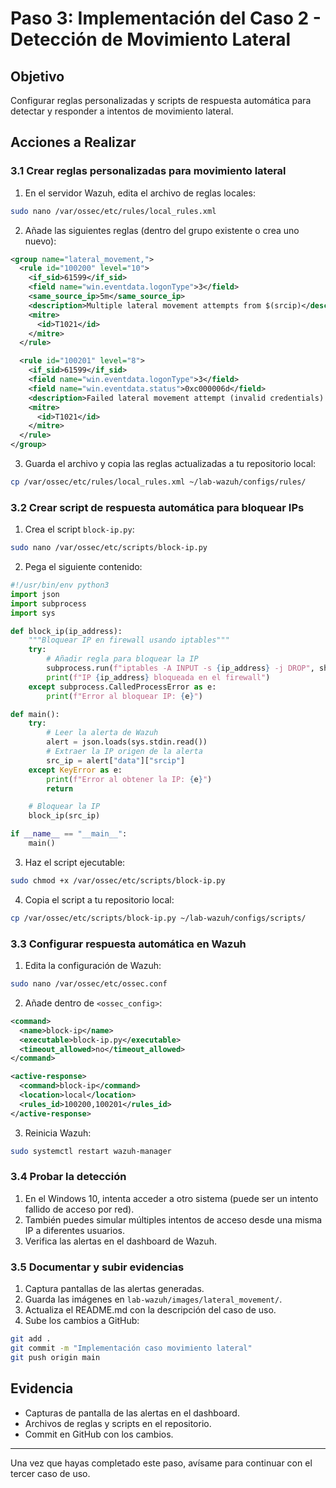 # Paso 3: Implementación del Caso 2 - Detección de Movimiento Lateral

## Objetivo
Configurar reglas personalizadas y scripts de respuesta automática para detectar y responder a intentos de movimiento lateral.

## Acciones a Realizar

### 3.1 Crear reglas personalizadas para movimiento lateral

1. En el servidor Wazuh, edita el archivo de reglas locales:
```bash
sudo nano /var/ossec/etc/rules/local_rules.xml
```

2. Añade las siguientes reglas (dentro del grupo existente o crea uno nuevo):
```xml
<group name="lateral_movement,">
  <rule id="100200" level="10">
    <if_sid>61599</if_sid>
    <field name="win.eventdata.logonType">3</field>
    <same_source_ip>5m</same_source_ip>
    <description>Multiple lateral movement attempts from $(srcip)</description>
    <mitre>
      <id>T1021</id>
    </mitre>
  </rule>

  <rule id="100201" level="8">
    <if_sid>61599</if_sid>
    <field name="win.eventdata.logonType">3</field>
    <field name="win.eventdata.status">0xc000006d</field>
    <description>Failed lateral movement attempt (invalid credentials) from $(srcip)</description>
    <mitre>
      <id>T1021</id>
    </mitre>
  </rule>
</group>
```

3. Guarda el archivo y copia las reglas actualizadas a tu repositorio local:
```bash
cp /var/ossec/etc/rules/local_rules.xml ~/lab-wazuh/configs/rules/
```

### 3.2 Crear script de respuesta automática para bloquear IPs

1. Crea el script `block-ip.py`:
```bash
sudo nano /var/ossec/etc/scripts/block-ip.py
```

2. Pega el siguiente contenido:
```python
#!/usr/bin/env python3
import json
import subprocess
import sys

def block_ip(ip_address):
    """Bloquear IP en firewall usando iptables"""
    try:
        # Añadir regla para bloquear la IP
        subprocess.run(f"iptables -A INPUT -s {ip_address} -j DROP", shell=True, check=True)
        print(f"IP {ip_address} bloqueada en el firewall")
    except subprocess.CalledProcessError as e:
        print(f"Error al bloquear IP: {e}")

def main():
    try:
        # Leer la alerta de Wazuh
        alert = json.loads(sys.stdin.read())
        # Extraer la IP origen de la alerta
        src_ip = alert["data"]["srcip"]
    except KeyError as e:
        print(f"Error al obtener la IP: {e}")
        return

    # Bloquear la IP
    block_ip(src_ip)

if __name__ == "__main__":
    main()
```

3. Haz el script ejecutable:
```bash
sudo chmod +x /var/ossec/etc/scripts/block-ip.py
```

4. Copia el script a tu repositorio local:
```bash
cp /var/ossec/etc/scripts/block-ip.py ~/lab-wazuh/configs/scripts/
```

### 3.3 Configurar respuesta automática en Wazuh

1. Edita la configuración de Wazuh:
```bash
sudo nano /var/ossec/etc/ossec.conf
```

2. Añade dentro de `<ossec_config>`:
```xml
<command>
  <name>block-ip</name>
  <executable>block-ip.py</executable>
  <timeout_allowed>no</timeout_allowed>
</command>

<active-response>
  <command>block-ip</command>
  <location>local</location>
  <rules_id>100200,100201</rules_id>
</active-response>
```

3. Reinicia Wazuh:
```bash
sudo systemctl restart wazuh-manager
```

### 3.4 Probar la detección

1. En el Windows 10, intenta acceder a otro sistema (puede ser un intento fallido de acceso por red).
2. También puedes simular múltiples intentos de acceso desde una misma IP a diferentes usuarios.
3. Verifica las alertas en el dashboard de Wazuh.

### 3.5 Documentar y subir evidencias

1. Captura pantallas de las alertas generadas.
2. Guarda las imágenes en `lab-wazuh/images/lateral_movement/`.
3. Actualiza el README.md con la descripción del caso de uso.
4. Sube los cambios a GitHub:
```bash
git add .
git commit -m "Implementación caso movimiento lateral"
git push origin main
```

## Evidencia
- Capturas de pantalla de las alertas en el dashboard.
- Archivos de reglas y scripts en el repositorio.
- Commit en GitHub con los cambios.

---

Una vez que hayas completado este paso, avísame para continuar con el tercer caso de uso.
